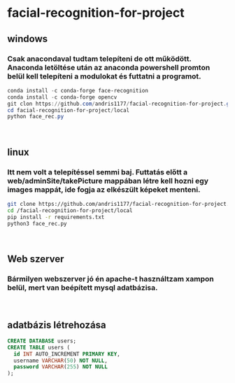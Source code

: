 # facial-recognition-for-project
## windows
### Csak anacondaval tudtam telepíteni de ott működött. Anaconda letöltése után az anaconda powershell promton belül kell telepíteni a modulokat és futtatni a programot.
``` powershell
conda install -c conda-forge face-recognition
conda install -c conda-forge opencv
git clon https://github.com/andris1177/facial-recognition-for-project.git
cd facial-recognition-for-project/local
python face_rec.py
```

<br>

## linux
### Itt nem volt a telepítéssel semmi baj. Futtatás előtt a web/adminSite/takePicture mappában létre kell hozni egy images mappát, ide fogja az elkészült képeket menteni.
``` bash
git clone https://github.com/andris1177/facial-recognition-for-project.git
cd /facial-recognition-for-project/local
pip install -r requirements.txt
python3 face_rec.py
```
<br>

## Web szerver
### Bármilyen webszerver jó én apache-t használtzam xampon belül, mert van beépített mysql adatbázisa.

<br>

## adatbázis létrehozása
``` sql
CREATE DATABASE users;
CREATE TABLE users (
  id INT AUTO_INCREMENT PRIMARY KEY,
  username VARCHAR(50) NOT NULL,
  password VARCHAR(255) NOT NULL
);
```
